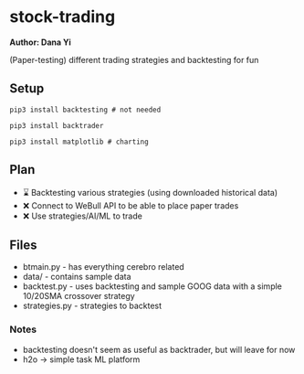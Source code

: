 # stock-trading
<b>Author: Dana Yi</b>

(Paper-testing) different trading strategies and backtesting for fun

## Setup
`pip3 install backtesting # not needed`

`pip3 install backtrader`

`pip3 install matplotlib # charting`

## Plan
- ⌛ Backtesting various strategies (using downloaded historical data)
- ❌ Connect to WeBull API to be able to place paper trades
- ❌ Use strategies/AI/ML to trade

## Files
- btmain.py - has everything cerebro related
- data/ - contains sample data
- backtest.py - uses backtesting and sample GOOG data with a simple 10/20SMA crossover strategy
- strategies.py - strategies to backtest

### Notes
- backtesting doesn't seem as useful as backtrader, but will leave for now
- h2o -> simple task ML platform